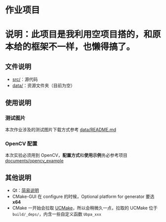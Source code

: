 # 作业项目

# 说明：此项目是我利用空项目搭的，和原本给的框架不一样，也懒得搞了。



## 文件说明

- [src/](src/)：源代码
- [data/](data/)：资源文件夹（目前为空）

## 使用说明

### 测试图片

本次作业涉及的测试图片下载方式参考 [data/README.md](data/README.md) 

### OpenCV 配置

本次实验必须用到 OpenCV，**配置方式**和**使用示例**务必参考项目 [documents/opencv_example](../documents/opencv_example) 

## 其他说明

- Qt：[简易说明](../../../Softwares/Qt.md) 
- CMake-GUI 在 configure 的时候，Optional platform for generator 要选 **x64** 
- CMake 一开始会拉取 [UCMake](https://github.com/Ubpa/UCMake)，所以会稍微久一点，拉取的 UCMake 位于 `build/_deps/`，内含一些自定义函数 `Ubpa_xxx` 

